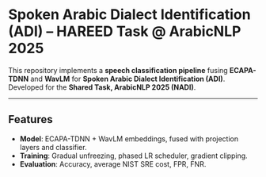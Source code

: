 # Spoken Arabic Dialect Identification (ADI) – HAREED Task @ ArabicNLP 2025

This repository implements a **speech classification pipeline** fusing **ECAPA-TDNN** and **WavLM** for **Spoken Arabic Dialect Identification (ADI)**. Developed for the **Shared Task, ArabicNLP 2025 (NADI)**.

---

## Features

- **Model**: ECAPA-TDNN + WavLM embeddings, fused with projection layers and classifier.  
- **Training**: Gradual unfreezing, phased LR scheduler, gradient clipping.  
- **Evaluation**: Accuracy, average NIST SRE cost, FPR, FNR.  

